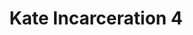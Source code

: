 ---
title: Kate Incarceration 4
categories: ['incarceration']
contributors: phill and kate
excerpt:
image: kate-incarceration6-web.jpg
featured: true
featured_order: 19
---